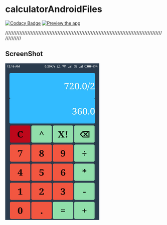 # calculatorAndroidFiles
[![Codacy Badge](https://api.codacy.com/project/badge/Grade/5c6f0f035d334b158c22cf8052b06e74)](https://www.codacy.com/app/abbhinay/calculatorAndroidFiles?utm_source=github.com&amp;utm_medium=referral&amp;utm_content=abbhinay/calculatorAndroidFiles&amp;utm_campaign=Badge_Grade)
[![Preview the app](https://img.shields.io/badge/Preview-Appetize.io-orange.svg)](https://appetize.io/app/y2d0dz527pyb0e0zhkrk15vw0g)

/////////////////////////////////////////////////////////////////////////////////////////////////////////////
<h2>ScreenShot</h2>
<img src="images/calculator.jpeg" width="300" height="500">
